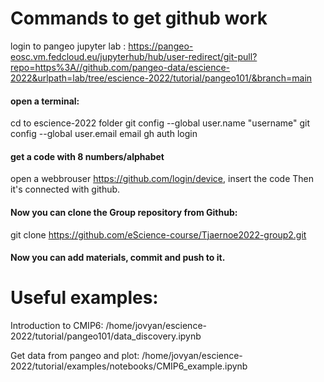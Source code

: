 # Commands to get github work
login to pangeo jupyter lab : https://pangeo-eosc.vm.fedcloud.eu/jupyterhub/hub/user-redirect/git-pull?repo=https%3A//github.com/pangeo-data/escience-2022&urlpath=lab/tree/escience-2022/tutorial/pangeo101/&branch=main

#### open a terminal: 
cd to escience-2022 folder
git config --global user.name "username"
git config --global user.email email
gh auth login

#### get a code with 8 numbers/alphabet
open a webbrouser https://github.com/login/device, insert the code
Then it's connected with github.

#### Now you can clone the Group repository from Github:
git clone https://github.com/eScience-course/Tjaernoe2022-group2.git

#### Now you can add materials, commit and push to it.

# Useful examples:
Introduction to CMIP6:
/home/jovyan/escience-2022/tutorial/pangeo101/data_discovery.ipynb

Get data from pangeo and plot:
/home/jovyan/escience-2022/tutorial/examples/notebooks/CMIP6_example.ipynb

